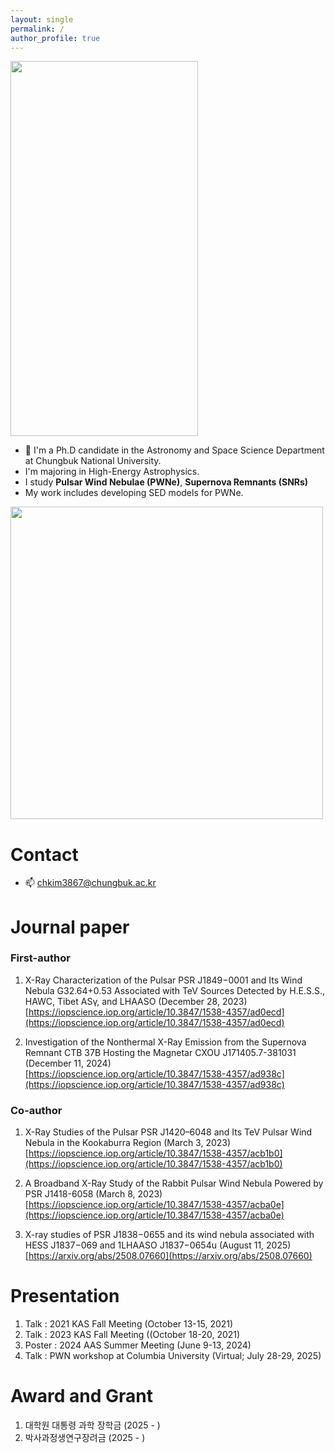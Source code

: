 ```yaml
---
layout: single
permalink: /
author_profile: true
---
```


<img src="https://github.com/user-attachments/assets/270c5643-6058-44c5-bc93-b2252e0c9ae7" width="300" height="600"/>

- 🔭 I'm a Ph.D candidate in the Astronomy and Space Science Department at Chungbuk National University.  <br />
- I'm majoring in High-Energy Astrophysics.  <br />
- I study  **Pulsar Wind Nebulae (PWNe)**, **Supernova Remnants (SNRs)** <br />
- My work includes developing SED models for PWNe.  <br />

<img src="https://github.com/user-attachments/assets/af0489e4-73b1-4eac-9e7c-852deb0be065" width="500" height="500"/>


# Contact
- 📫 [chkim3867@chungbuk.ac.kr](chkim3867@chungbuk.ac.kr) <br />

# Journal paper
### First-author
1) X-Ray Characterization of the Pulsar PSR J1849−0001 and Its Wind Nebula G32.64+0.53 Associated with TeV Sources Detected by H.E.S.S., HAWC, Tibet ASγ, and LHAASO (December 28, 2023)  <br />
[https://iopscience.iop.org/article/10.3847/1538-4357/ad0ecd](https://iopscience.iop.org/article/10.3847/1538-4357/ad0ecd)  <br />

2) Investigation of the Nonthermal X-Ray Emission from the Supernova Remnant CTB 37B Hosting the Magnetar CXOU J171405.7-381031 (December 11, 2024)   <br />
[https://iopscience.iop.org/article/10.3847/1538-4357/ad938c](https://iopscience.iop.org/article/10.3847/1538-4357/ad938c) <br />
  
### Co-author
1) X-Ray Studies of the Pulsar PSR J1420–6048 and Its TeV Pulsar Wind Nebula in the Kookaburra Region (March 3, 2023)  <br />
[https://iopscience.iop.org/article/10.3847/1538-4357/acb1b0](https://iopscience.iop.org/article/10.3847/1538-4357/acb1b0)  <br />

2) A Broadband X-Ray Study of the Rabbit Pulsar Wind Nebula Powered by PSR J1418-6058 (March 8, 2023)  <br />
[https://iopscience.iop.org/article/10.3847/1538-4357/acba0e](https://iopscience.iop.org/article/10.3847/1538-4357/acba0e)  <br />

3) X-ray studies of PSR J1838−0655 and its wind nebula associated with HESS J1837−069 and 1LHAASO J1837−0654u (August 11, 2025)  <br />
[https://arxiv.org/abs/2508.07660](https://arxiv.org/abs/2508.07660)  <br />

# Presentation
1) Talk : 2021 KAS Fall Meeting (October 13-15, 2021)  <br />
2) Talk : 2023 KAS Fall Meeting ((October 18-20, 2021)  <br />
3) Poster : 2024 AAS Summer Meeting (June 9-13, 2024)  <br />
4) Talk : PWN workshop at Columbia University (Virtual; July 28-29, 2025)  <br />

# Award and Grant
1) 대학원 대통령 과학 장학금 (2025 - )  <br /> 
2) 박사과정생연구장려금 (2025 - )  <br />
